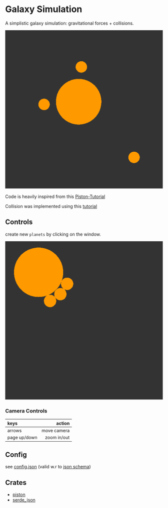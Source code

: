 # Galaxy Simulation

A simplistic galaxy simulation: gravitational forces + collisions.

![screencast.gif](res/screencast.gif)

Code is heavily inspired from this [Piston-Tutorial](https://github.com/PistonDevelopers/Piston-Tutorials/tree/master/sudoku)

Collision was implemented using this [tutorial](https://gamedevelopment.tutsplus.com/tutorials/how-to-create-a-custom-2d-physics-engine-the-basics-and-impulse-resolution--gamedev-6331)

## Controls

create new `planets` by clicking on the window.

![screencast.gif](res/screencast_mouse.gif)

### Camera Controls

| keys         | action      |
|:-------------|------------:|
| arrows       | move camera |
| page up/down | zoom in/out |

## Config

see [config.json](res/config.json) (valid w.r to [json schema](res/config.schema))

## Crates

* [piston](https://github.com/PistonDevelopers/piston)
* [serde_json](https://github.com/serde-rs/json)